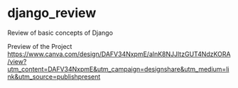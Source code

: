 # django_review
Review of basic concepts of Django


Preview of the Project
https://www.canva.com/design/DAFV34NxpmE/alnK8NJJltzGUT4NdzKORA/view?utm_content=DAFV34NxpmE&utm_campaign=designshare&utm_medium=link&utm_source=publishpresent
